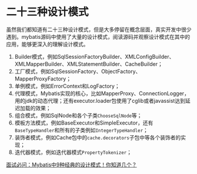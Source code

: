 # 二十三种设计模式

虽然我们都知道有二十三种设计模式，但是大多停留在概念层面，真实开发中很少遇到。mybatis源码中使用了大量的设计模式，阅读源码并观察设计模式在其中的应用，能够更深入的理解设计模式。

1. Builder模式，例如SqlSessionFactoryBuilder、XMLConfigBuilder、XMLMapperBuilder、XMLStatementBuilder、CacheBuilder；
2. 工厂模式，例如SqlSessionFactory、ObjectFactory、MapperProxyFactory；
3. 单例模式，例如ErrorContext和LogFactory；
4. 代理模式，Mybatis实现的核心，比如MapperProxy、ConnectionLogger，用的jdk的动态代理；还有executor.loader包使用了cglib或者javassist达到延迟加载的效果；
5. 组合模式，例如SqlNode和各个子类`ChooseSqlNode`等；
6. 模板方法模式，例如BaseExecutor和SimpleExecutor，还有`BaseTypeHandler`和所有的子类例如`IntegerTypeHandler`；
8. 装饰者模式，例如Cache包中的`cache.decorators`子包中等各个装饰者的实现；
9. 迭代器模式，例如迭代器模式`PropertyTokenizer`；

[面试必问：Mybatis中9种经典的设计模式！你知道几个？](https://blog.csdn.net/androidstarjack/article/details/121133873)
